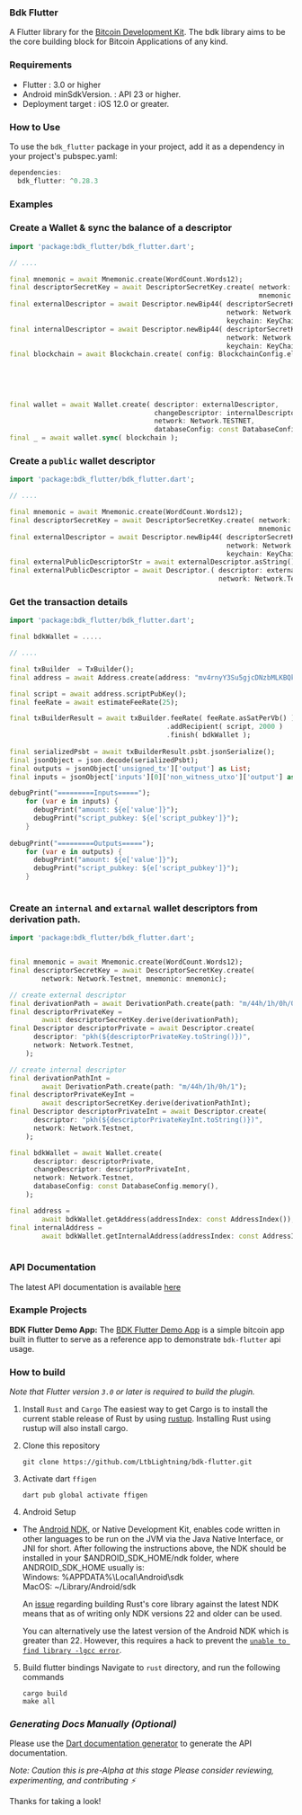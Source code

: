 ### Bdk Flutter

A Flutter library for the [Bitcoin Development Kit](https://bitcoindevkit.org/).
The bdk library aims to be the core building block for Bitcoin Applications of any kind.

### Requirements

- Flutter : 3.0 or higher
- Android minSdkVersion. : API 23 or higher.
- Deployment target : iOS 12.0 or greater.

### How to Use

To use the `bdk_flutter` package in your project, add it as a dependency in your project's pubspec.yaml:

```dart
dependencies:
  bdk_flutter: ^0.28.3
```

### Examples

### Create a Wallet & sync the balance of a descriptor

```dart
import 'package:bdk_flutter/bdk_flutter.dart';

// ....

final mnemonic = await Mnemonic.create(WordCount.Words12);
final descriptorSecretKey = await DescriptorSecretKey.create( network: Network.Testnet,
                                                              mnemonic: mnemonic );
final externalDescriptor = await Descriptor.newBip44( descriptorSecretKey: descriptorSecretKey,
                                                      network: Network.Testnet,
                                                      keychain: KeyChainKind.External );
final internalDescriptor = await Descriptor.newBip44( descriptorSecretKey: descriptorSecretKey,
                                                      network: Network.Testnet,
                                                      keychain: KeyChainKind.Internal );
final blockchain = await Blockchain.create( config: BlockchainConfig.electrum(
                                                                        config: ElectrumConfig(
                                                                            stopGap: 10,
                                                                            timeout: 5,
                                                                            retry: 5,
                                                                            url: "ssl://electrum.blockstream.info:60002" )));
final wallet = await Wallet.create( descriptor: externalDescriptor,
                                    changeDescriptor: internalDescriptor,
                                    network: Network.TESTNET,
                                    databaseConfig: const DatabaseConfig.memory() );
final _ = await wallet.sync( blockchain );
```

### Create a `public` wallet descriptor

```dart
import 'package:bdk_flutter/bdk_flutter.dart';

// ....

final mnemonic = await Mnemonic.create(WordCount.Words12);
final descriptorSecretKey = await DescriptorSecretKey.create( network: Network.Testnet,
                                                              mnemonic: mnemonic );
final externalDescriptor = await Descriptor.newBip44( descriptorSecretKey: descriptorSecretKey,
                                                      network: Network.Testnet,
                                                      keychain: KeyChainKind.External );
final externalPublicDescriptorStr = await externalDescriptor.asString();
final externalPublicDescriptor = await Descriptor.( descriptor: externalPublicDescriptorStr,
                                                    network: Network.Testnet);
```

### Get the transaction details

```dart
import 'package:bdk_flutter/bdk_flutter.dart';

final bdkWallet = .....

// ....

final txBuilder  = TxBuilder();
final address = await Address.create(address: "mv4rnyY3Su5gjcDNzbMLKBQkBicCtHUtFB");

final script = await address.scriptPubKey();
final feeRate = await estimateFeeRate(25);

final txBuilderResult = await txBuilder.feeRate( feeRate.asSatPerVb() )
                                       .addRecipient( script, 2000 )
                                       .finish( bdkWallet );
                           
final serializedPsbt = await txBuilderResult.psbt.jsonSerialize();
final jsonObject = json.decode(serializedPsbt);
final outputs = jsonObject['unsigned_tx']['output'] as List;
final inputs = jsonObject['inputs'][0]['non_witness_utxo']['output'] as List;

debugPrint("=========Inputs=====");
    for (var e in inputs) {
      debugPrint("amount: ${e['value']}");
      debugPrint("script_pubkey: ${e['script_pubkey']}");
    }
    
debugPrint("=========Outputs=====");
    for (var e in outputs) {
      debugPrint("amount: ${e['value']}");
      debugPrint("script_pubkey: ${e['script_pubkey']}");
    }
    
```

### Create an `internal` and `extarnal` wallet descriptors from derivation path.

```dart
import 'package:bdk_flutter/bdk_flutter.dart';


final mnemonic = await Mnemonic.create(WordCount.Words12);
final descriptorSecretKey = await DescriptorSecretKey.create(
        network: Network.Testnet, mnemonic: mnemonic);

// create external descriptor
final derivationPath = await DerivationPath.create(path: "m/44h/1h/0h/0");
final descriptorPrivateKey =
        await descriptorSecretKey.derive(derivationPath);
final Descriptor descriptorPrivate = await Descriptor.create(
      descriptor: "pkh(${descriptorPrivateKey.toString()})",
      network: Network.Testnet,
    );

// create internal descriptor
final derivationPathInt =
        await DerivationPath.create(path: "m/44h/1h/0h/1");
final descriptorPrivateKeyInt =
        await descriptorSecretKey.derive(derivationPathInt);
final Descriptor descriptorPrivateInt = await Descriptor.create(
      descriptor: "pkh(${descriptorPrivateKeyInt.toString()})",
      network: Network.Testnet,
    );

final bdkWallet = await Wallet.create(
      descriptor: descriptorPrivate,
      changeDescriptor: descriptorPrivateInt,
      network: Network.Testnet,
      databaseConfig: const DatabaseConfig.memory(),
    );

final address =
        await bdkWallet.getAddress(addressIndex: const AddressIndex());
final internalAddress =
        await bdkWallet.getInternalAddress(addressIndex: const AddressIndex());
    
```

### API Documentation

The latest API documentation is available [here](https://pub.dev/documentation/bdk_flutter/latest/bdk_flutter/bdk_flutter-library.html)

### Example Projects
**BDK Flutter Demo App:** The [BDK Flutter Demo App](https://github.com/LtbLightning/bdk-flutter-app) is a simple bitcoin app built in flutter to serve as a reference app to demonstrate `bdk-flutter` api usage.

### How to build

_Note that Flutter version `3.0` or later is required to build the plugin._

1. Install `Rust` and `Cargo`
   The easiest way to get Cargo is to install the current stable release of Rust by using [rustup](https://doc.rust-lang.org/cargo/getting-started/installation.html). Installing Rust using rustup will also install cargo.

2. Clone this repository
    ```shell
    git clone https://github.com/LtbLightning/bdk-flutter.git
    ```

3. Activate dart `ffigen`

   ```shell
   dart pub global activate ffigen
   ```

4. Android Setup

- The [Android NDK](https://developer.android.com/ndk), or Native Development Kit, enables code written in other languages to be run on the JVM via the Java Native Interface, or JNI for short.
  After following the instructions above, the NDK should be installed in your $ANDROID_SDK_HOME/ndk folder, where ANDROID_SDK_HOME usually is:
  <br/> Windows: %APPDATA%\Local\Android\sdk
  <br/> MacOS: ~/Library/Android/sdk

  An [issue](https://github.com/rust-lang/rust/pull/85806) regarding building Rust's core library against the latest NDK means that as of writing only NDK versions 22 and older can be used.

  You can alternatively use the latest version of the Android NDK which is greater than 22. However, this requires a hack to prevent the [`unable to find library -lgcc error`](https://github.com/rust-lang/rust/pull/85806#issuecomment-1096266946).

5. Build flutter bindings
   Navigate to `rust` directory, and run the following commands
   ```shell
   cargo build
   make all
   ```

### _Generating Docs Manually (Optional)_

Please use the [Dart documentation generator](https://pub.dev/packages/dartdoc) to generate the API documentation.

_Note: Caution this is pre-Alpha at this stage
Please consider reviewing, experimenting, and contributing ⚡️_

Thanks for taking a look!
